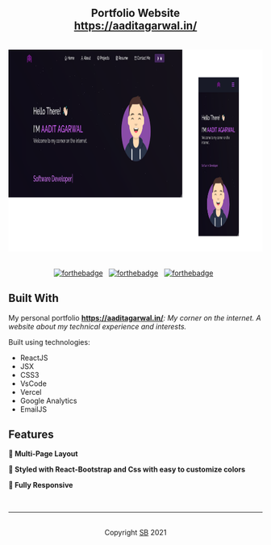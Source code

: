 <h2 align="center">
  Portfolio Website<br/>
  <a href="https://aaditagarwal.in/" target="_blank">https://aaditagarwal.in/</a>
</h2>
<br />
<div align="center">
  <img alt="Demo" height="400" width="1130" src="./Images/readme-img-devices.png" />
</div>

<br/>

<center>

[![forthebadge](https://forthebadge.com/images/badges/built-with-love.svg)](https://forthebadge.com) &nbsp;
[![forthebadge](https://forthebadge.com/images/badges/made-with-javascript.svg)](https://forthebadge.com) &nbsp;
[![forthebadge](https://forthebadge.com/images/badges/open-source.svg)](https://forthebadge.com) &nbsp;

</center>

## Built With

My personal portfolio <b><a href="https://aaditagarwal.in/" target="_blank">https://aaditagarwal.in/</a></b><i>: My corner on the internet. A website about my technical experience and interests.</i><br/>

Built using technologies:

- ReactJS
- JSX
- CSS3
- VsCode
- Vercel
- Google Analytics
- EmailJS

## Features

**📖 Multi-Page Layout**

**🎨 Styled with React-Bootstrap and Css with easy to customize colors**

**📱 Fully Responsive**

<br />

<hr>
<br />
<center>Copyright <a href="https://github.com/soumyajit4419/Portfolio">SB</a> 2021</center>
